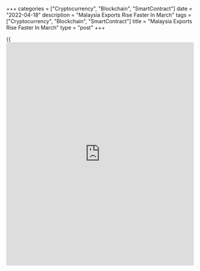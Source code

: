 +++
categories = ["Cryptocurrency", "Blockchain", "SmartContract"]
date = "2022-04-18"
description = "Malaysia Exports Rise Faster In March"
tags = ["Cryptocurrency", "Blockchain", "SmartContract"]
title = "Malaysia Exports Rise Faster In March"
type = "post"
+++

{{<iframe id="large-banner" src="https://www.bounty.group/#slide=22.0" width="100%" height="600" scrolling="no" style="border: 0px solid rgb(216, 221, 230); border-radius: 3px;">}}

Malaysia's trade surplus rose in March with exports and imports
increasing at faster paces, data from the statistical office showed on
Monday.

Exports gained 25.4 percent year-on-year in March, following a 16.8
percent rise in February. Economists had expected a growth of 12.5
percent.

Imports increased 29.9 percent year-on-year in March, following an 18.3
percent growth in the previous month. Economists had forecast a rise of
15.7 percent.

The trade surplus increased to MYR 26.700 billion in March from MYR
24.204 billion in the same month last year. In February, the surplus was
MYR 19.814 billion.

On a seasonally adjusted basis, exports rose 10.8 percent monthly in
March and imports gained 13.8 percent.

In the first quarter, exports increased 22.2 percent yearly and imports
grew 25.2 percent.

For comments and feedback [contact](https://www.playgroundfx.com/contact/): editorial@rtt[news](https://www.letsplayfx.com/blog/forex-news-website/).com

[Economic News][1]

 **What parts of the world are seeing the best (and worst) economic
performances lately? Click[here][2] to check out our [Econ Scorecard][2]
and find out! See up-to-the-moment [ranking](https://www.playgroundfx.com/blog/crypto-exchange-ranking/)s for the best and worst
performers in [GDP][3], [unemployment rate][4], [inflation][5] and much
more.**

   1. www.rtt[news](https://www.letsplayfx.com/blog/forex-news-website/).com/Content/EconomicNews.aspx
   2. www.rtt[news](https://www.letsplayfx.com/blog/forex-news-website/).com/economic-scorecard/world-rank/industrial-production/highest-performance.aspx
   3. www.rtt[news](https://www.letsplayfx.com/blog/forex-news-website/).com/economic-scorecard/world-rank/GDP/highest-performance.aspx
   4. www.rtt[news](https://www.letsplayfx.com/blog/forex-news-website/).com/economic-scorecard/world-rank/unemployment-rate/lowest-performance.aspx
   5. www.rtt[news](https://www.letsplayfx.com/blog/forex-news-website/).com/economic-scorecard/world-rank/CPI/highest-performance.aspx